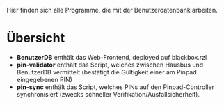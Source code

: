 Hier finden sich alle Programme, die mit der Benutzerdatenbank arbeiten.

Übersicht
=========

* **BenutzerDB** enthält das Web-Frontend, deployed auf blackbox.rzl
* **pin-validator** enthält das Script, welches zwischen Hausbus und BenutzerDB vermittelt (bestätigt die Gültigkeit einer am Pinpad eingegebenen PIN)
* **pin-sync** enthält das Script, welches PINs auf den Pinpad-Controller synchronisiert (zwecks schneller Verifikation/Ausfallsicherheit).
